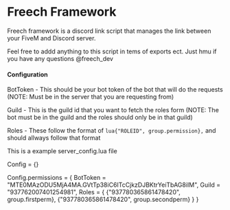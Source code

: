 # Freech Framework

Freech framework is a discord link script that manages the link between your FiveM and Discord server.

Feel free to addd anything to this script in tems of exports ect. Just hmu if you have any questions @freech_dev

#### Configuration

BotToken - This should be your bot token of the bot that will do the requests (NOTE: Must be in the server that you are requesting from)

Guild - This is the guild id that you want to fetch the roles form (NOTE: The bot must be in the guild and the roles should only be in that guild)

Roles - These follow the format of ```lua{"ROLEID", group.permission},``` and should allways follow that format

This is a example server_config.lua file

Config = {}

Config.permissions = {
    BotToken = "MTE0MAzODU5MjA4MA.GVtTp38iC6ITcCjkzDJBKtrYeiTbAG8iIM",
    Guild = "937762007401254981",
    Roles = {
        {"937780365861478420", group.firstperm},
        {"937780365861478420", group.secondperm}
    }
}